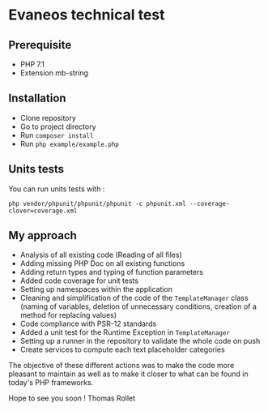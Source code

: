 # Evaneos technical test

## Prerequisite

- PHP 7.1
- Extension mb-string

## Installation

- Clone repository
- Go to project directory
- Run `composer install`
- Run `php example/example.php`

## Units tests

You can run units tests with : 

    php vendor/phpunit/phpunit/phpunit -c phpunit.xml --coverage-clover=coverage.xml
    
## My approach

- Analysis of all existing code (Reading of all files)
- Adding missing PHP Doc on all existing functions 
- Adding return types and typing of function parameters
- Added code coverage for unit tests
- Setting up namespaces within the application
- Cleaning and simplification of the code of the `TemplateManager` class (naming of variables, deletion of unnecessary conditions, creation of a method for replacing values)
- Code compliance with PSR-12 standards
- Added a unit test for the Runtime Exception in `TemplateManager`
- Setting up a runner in the repository to validate the whole code on push
- Create services to compute each text placeholder categories

The objective of these different actions was to make the code more pleasant to maintain as well as to make it closer to what can be found in today's PHP frameworks.

Hope to see you soon ! Thomas Rollet